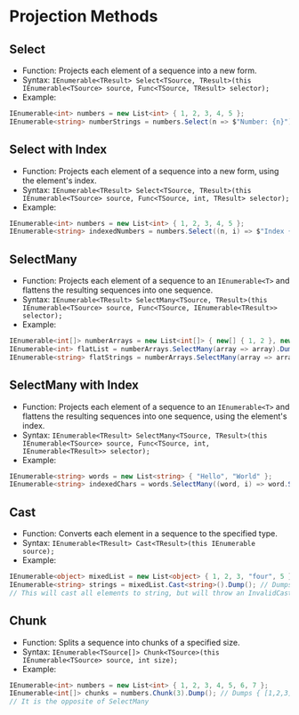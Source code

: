 # Projection Methods

## Select

- Function: Projects each element of a sequence into a new form.
- Syntax: `IEnumerable<TResult> Select<TSource, TResult>(this IEnumerable<TSource> source, Func<TSource, TResult> selector);`
- Example:

```csharp
IEnumerable<int> numbers = new List<int> { 1, 2, 3, 4, 5 };
IEnumerable<string> numberStrings = numbers.Select(n => $"Number: {n}").Dump(); // Dumps formatted strings
```

## Select with Index

- Function: Projects each element of a sequence into a new form, using the element's index.
- Syntax: `IEnumerable<TResult> Select<TSource, TResult>(this IEnumerable<TSource> source, Func<TSource, int, TResult> selector);`
- Example:

```csharp
IEnumerable<int> numbers = new List<int> { 1, 2, 3, 4, 5 };
IEnumerable<string> indexedNumbers = numbers.Select((n, i) => $"Index {i}: {n}").Dump(); // Dumps numbers with their indices
```

## SelectMany

- Function: Projects each element of a sequence to an `IEnumerable<T>` and flattens the resulting sequences into one sequence.
- Syntax: `IEnumerable<TResult> SelectMany<TSource, TResult>(this IEnumerable<TSource> source, Func<TSource, IEnumerable<TResult>> selector);`
- Example:

```csharp
IEnumerable<int[]> numberArrays = new List<int[]> { new[] { 1, 2 }, new[] { 3, 4 }, new[] { 5, 6 } };
IEnumerable<int> flatList = numberArrays.SelectMany(array => array).Dump(); // Dumps { 1, 2, 3, 4, 5, 6 } - flattens the arrays
IEnumerable<string> flatStrings = numberArrays.SelectMany(array => array.Select(n => $"Number: {n}")).Dump(); // Dumps formatted strings
```

## SelectMany with Index

- Function: Projects each element of a sequence to an `IEnumerable<T>` and flattens the resulting sequences into one sequence, using the element's index.
- Syntax: `IEnumerable<TResult> SelectMany<TSource, TResult>(this IEnumerable<TSource> source, Func<TSource, int, IEnumerable<TResult>> selector);`
- Example:

```csharp
IEnumerable<string> words = new List<string> { "Hello", "World" };
IEnumerable<string> indexedChars = words.SelectMany((word, i) => word.Select(c => $"Word {i}, Char: {c}")).Dump(); // Dumps characters with word index
```

## Cast

- Function: Converts each element in a sequence to the specified type.
- Syntax: `IEnumerable<TResult> Cast<TResult>(this IEnumerable source);`
- Example:

```csharp
IEnumerable<object> mixedList = new List<object> { 1, 2, 3, "four", 5 };
IEnumerable<string> strings = mixedList.Cast<string>().Dump(); // Dumps all elements as strings (throws if cast fails)
// This will cast all elements to string, but will throw an InvalidCastException for non-string elements
```

## Chunk

- Function: Splits a sequence into chunks of a specified size.
- Syntax: `IEnumerable<TSource[]> Chunk<TSource>(this IEnumerable<TSource> source, int size);`
- Example:

```csharp
IEnumerable<int> numbers = new List<int> { 1, 2, 3, 4, 5, 6, 7 };
IEnumerable<int[]> chunks = numbers.Chunk(3).Dump(); // Dumps { [1,2,3], [4,5,6], [7] } - groups elements into chunks of size 3
// It is the opposite of SelectMany
```
